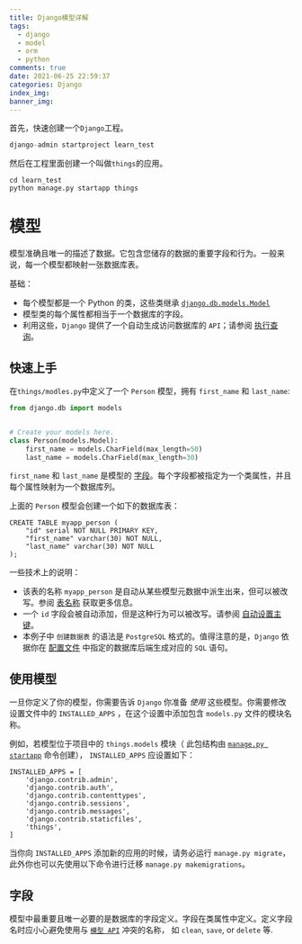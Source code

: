 ```yaml
---
title: Django模型详解
tags:
  - django
  - model
  - orm
  - python
comments: true
date: 2021-06-25 22:59:37
categories: Django
index_img:
banner_img:
---
```


首先，快速创建一个`Django`工程。

```python
django-admin startproject learn_test
```

然后在工程里面创建一个叫做`things`的应用。

```pytho
cd learn_test
python manage.py startapp things
```

# 模型

模型准确且唯一的描述了数据。它包含您储存的数据的重要字段和行为。一般来说，每一个模型都映射一张数据库表。

基础：

- 每个模型都是一个 Python 的类，这些类继承 [`django.db.models.Model`](https://docs.djangoproject.com/zh-hans/3.2/ref/models/instances/#django.db.models.Model)
- 模型类的每个属性都相当于一个数据库的字段。
- 利用这些，`Django` 提供了一个自动生成访问数据库的 `API`；请参阅 [执行查询](https://docs.djangoproject.com/zh-hans/3.2/topics/db/queries/)。

## 快速上手

在`things/modles.py`中定义了一个 `Person` 模型，拥有 `first_name` 和 `last_name`:

```python 
from django.db import models


# Create your models here.
class Person(models.Model):
    first_name = models.CharField(max_length=50)
    last_name = models.CharField(max_length=30)
```

`first_name` 和 `last_name` 是模型的 [字段](https://docs.djangoproject.com/zh-hans/3.2/topics/db/models/#fields)。每个字段都被指定为一个类属性，并且每个属性映射为一个数据库列。

上面的 `Person` 模型会创建一个如下的数据库表：

```
CREATE TABLE myapp_person (
    "id" serial NOT NULL PRIMARY KEY,
    "first_name" varchar(30) NOT NULL,
    "last_name" varchar(30) NOT NULL
);
```

一些技术上的说明：

- 该表的名称 `myapp_person` 是自动从某些模型元数据中派生出来，但可以被改写。参阅 [表名称](https://docs.djangoproject.com/zh-hans/3.2/ref/models/options/#table-names) 获取更多信息。
- 一个 `id` 字段会被自动添加，但是这种行为可以被改写。请参阅 [自动设置主键](https://docs.djangoproject.com/zh-hans/3.2/topics/db/models/#automatic-primary-key-fields)。
- 本例子中 `创建数据表` 的语法是 `PostgreSQL` 格式的。值得注意的是，`Django` 依据你在 [配置文件](https://docs.djangoproject.com/zh-hans/3.2/topics/settings/) 中指定的数据库后端生成对应的 `SQL` 语句。

## 使用模型

一旦你定义了你的模型，你需要告诉 `Django` 你准备 *使用* 这些模型。你需要修改设置文件中的 `INSTALLED_APPS` ，在这个设置中添加包含 `models.py` 文件的模块名称。

例如，若模型位于项目中的 `things.models` 模块（ 此包结构由 [`manage.py startapp`](https://docs.djangoproject.com/zh-hans/3.2/ref/django-admin/#django-admin-startapp) 命令创建）， `INSTALLED_APPS` 应设置如下：

```pytho
INSTALLED_APPS = [
    'django.contrib.admin',
    'django.contrib.auth',
    'django.contrib.contenttypes',
    'django.contrib.sessions',
    'django.contrib.messages',
    'django.contrib.staticfiles',
    'things',
]
```

当你向 `INSTALLED_APPS` 添加新的应用的时候，请务必运行 `manage.py migrate`，此外你也可以先使用以下命令进行迁移 `manage.py makemigrations`。

## 字段

模型中最重要且唯一必要的是数据库的字段定义。字段在类属性中定义。定义字段名时应小心避免使用与 [`模型 API`](https://docs.djangoproject.com/zh-hans/3.2/ref/models/instances/) 冲突的名称， 如 `clean`, `save`, or `delete` 等.














[//]:#(设置表格整体居中显示)
<style>
    table
    {
        margin: auto;
        font-size: 80%;
    }
</style>


